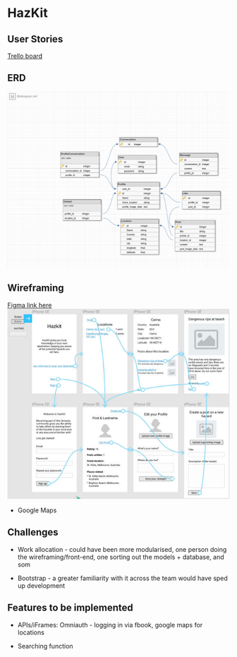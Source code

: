# HazKit

## User Stories

[Trello board](https://trello.com/b/RUE22nsZ/outdoor-adventuretour-hazard-app)


## ERD

![ERD](app/assets/images/hazkit.png)


## Wireframing

[Figma link here](https://www.figma.com/file/ZzK8wDqYHfflCzlaXwa94JZI/TourHazardApp)
![Wireframe](app/assets/images/hazkit_wireframe.jpg)


* Google Maps

## Challenges

* Work allocation - could have been more modularised, one person doing the wireframing/front-end, one sorting out the models + database, and som

* Bootstrap - a greater familiarity with it across the team would have sped up development

## Features to be implemented

* APIs/iFrames: Omniauth - logging in via fbook, google maps for locations

* Searching function 